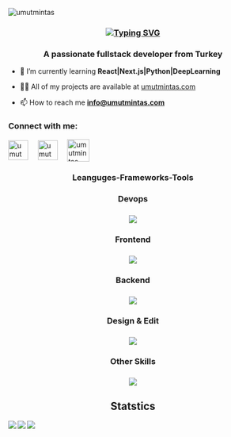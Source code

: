 
<p align="left"> <img src="https://komarev.com/ghpvc/?username=umutmintas&label=Profile%20views&color=0e75b6&style=flat" alt="umutmintas" /> </p>
<h3 align="center"> 

<a href="https://git.io/typing-svg"><img src="https://readme-typing-svg.demolab.com?font=roboto&weight=500&size=25&pause=1000&color=FF4400&center=true&vCenter=true&width=435&lines=Hi+%F0%9F%91%8B%2C+I'am+Umut+Mintas" alt="Typing SVG" /></a>
  
 </h3>


<h3 align="center"> A passionate fullstack developer from Turkey</h3>


- 🌱 I’m currently learning **React|Next.js|Python|DeepLearning**

- 👨‍💻 All of my projects are available at [umutmintas.com](umutmintas.com)

- 📫 How to reach me **info@umutmintas.com**



<h3 align="left">Connect with me:</h3>
<p align="left">
<a href="https://linkedin.com/in/umutmintas" target="blank"><img align="center" src="https://skillicons.dev/icons?i=linkedin" alt="umutmintas" height="40" width="40" /></a>
&nbsp
&nbsp
<a href="https://umutmintas.com" target="blank"><img align="center" margin="40px" src="https://img.icons8.com/?size=100&id=9xygBPzKrg89&format=png&color=000000" alt="umutmintas" height="40" width="40" /></a>
&nbsp
&nbsp
<a href="mailto:info@umutmintas.com target="blank"><img align="center" margin="40px" src="https://github.com/user-attachments/assets/f814ec87-688a-47ef-b5b0-2343ada3d695" alt="umutmintas" height="45" width="45" /></a>


</p>


<h3 align="center"> Leanguges-Frameworks-Tools</h3>

<h3 align="center">Devops<h3/>
<p align="center"><img src="https://skillicons.dev/icons?i=docker,git"/></p>


<h3 align="center">Frontend<h3/>
<p align="center"><img src="https://skillicons.dev/icons?i=html,css,js,bootstrap,tailwind,react"/></p>


<h3 align="center">Backend<h3/>
<p align="center"><img src="https://skillicons.dev/icons?i=mysql,postgres,mongodb,ts,nextjs,nodejs,php,py"/></p>


<h3 align="center">Design & Edit<h3/>
<p align="center"><img src="https://skillicons.dev/icons?i=autocad,blender,sketchup,figma,ai,ps,au,pr,gtk,qt"/></p>

<h3 align="center">Other Skills<h3/>
<p align="center"><img src="https://skillicons.dev/icons?i=kali,anaconda,arch,linux,git,tensorflow,unreal,supabase,npm,opencv,webflow,sublime,wordpress"/></p>



##
<h2 align="center"> Statstics</h2>

<p><img align="left" src="https://github-readme-stats.vercel.app/api?username=umutmintas&theme=vue&show_icons=true&hide_border=false&count_private=true" /></p>

<p><img align="left" src="https://github-readme-streak-stats.herokuapp.com/?user=umutmintas&theme=vue&hide_border=false"/></p>

<p><img align="item-center" src="https://github-readme-stats.vercel.app/api/top-langs/?username=umutmintas&theme=vue&show_icons=true&hide_border=false&layout=compact"/></p>







